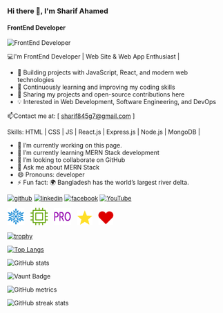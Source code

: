 ### Hi there 👋, I'm Sharif Ahamed
#### FrontEnd Developer
![FrontEnd Developer](https://scontent.fdac41-1.fna.fbcdn.net/v/t39.30808-1/514364891_1176990644201093_8921070036640908113_n.jpg?stp=c0.96.1638.1638a_dst-jpg_s200x200_tt6&_nc_cat=101&ccb=1-7&_nc_sid=1d2534&_nc_ohc=ZVEV7VNqcC8Q7kNvwHO3qMW&_nc_oc=AdmTMJiKbZy-lnX_n3xo3zwyAH6GghSCNCVwfwAPEMX8MwuJW7ydV6weag7hwD0dlTM&_nc_zt=24&_nc_ht=scontent.fdac41-1.fna&_nc_gid=G_5Qp2-WsgiKwhsbS9z4sw&oh=00_AfVQu6ySrjq1WsaBPOGq7Jkq21bh45K9JegXb_LBnIEl-w&oe=68B62879)

💻I'm FrontEnd Developer | Web Site & Web App Enthusiast | 

- 🚀 Building projects with JavaScript, React, and modern web technologies  
- 🌱 Continuously learning and improving my coding skills  
- 📂 Sharing my projects and open-source contributions here  
- 💡 Interested in Web Development, Software Engineering, and DevOps  

📫Contact me at: [  sharif845g7@gmail.com ]  

Skills: HTML | CSS | JS | React.js | Express.js | Node.js | MongoDB |

- 🔭 I’m currently working on this page. 
- 🌱 I’m currently learning MERN Stack development 
- 👯 I’m looking to collaborate on GitHub 
- 💬 Ask me about MERN Stack 
- 😄 Pronouns: developer 
- ⚡ Fun fact: 🌍 Bangladesh has the world’s largest river delta. 


[<img src='https://cdn.jsdelivr.net/npm/simple-icons@3.0.1/icons/github.svg' alt='github' height='40'>](https://github.com/https://github.com/SH-SharifAhamed)  [<img src='https://cdn.jsdelivr.net/npm/simple-icons@3.0.1/icons/linkedin.svg' alt='linkedin' height='40'>](https://www.linkedin.com/in/https://www.linkedin.com/in/shorif-ahamed-951b862a0//)  [<img src='https://cdn.jsdelivr.net/npm/simple-icons@3.0.1/icons/facebook.svg' alt='facebook' height='40'>](https://www.facebook.com/https://www.facebook.com/shshorif.ahmed.7)  [<img src='https://cdn.jsdelivr.net/npm/simple-icons@3.0.1/icons/youtube.svg' alt='YouTube' height='40'>](https://www.youtube.com/channel/https://www.youtube.com/@QueenLandStudio)  

<a href='https://archiveprogram.github.com/'><img src='https://raw.githubusercontent.com/acervenky/animated-github-badges/master/assets/acbadge.gif' width='40' height='40'></a> <a href='https://docs.github.com/en/developers'><img src='https://raw.githubusercontent.com/acervenky/animated-github-badges/master/assets/devbadge.gif' width='40' height='40'></a> <a href='https://github.com/pricing'><img src='https://raw.githubusercontent.com/acervenky/animated-github-badges/master/assets/pro.gif' width='40' height='40'></a> <a href='https://stars.github.com/'><img src='https://raw.githubusercontent.com/acervenky/animated-github-badges/master/assets/starbadge.gif' width='35' height='35'></a> <a href='https://docs.github.com/en/github/supporting-the-open-source-community-with-github-sponsors'><img src='https://raw.githubusercontent.com/acervenky/animated-github-badges/master/assets/sponsorbadge.gif' width='35' height='35'></a> 

[![trophy](https://github-profile-trophy.vercel.app/?username=https://github.com/SH-SharifAhamed)](https://github.com/ryo-ma/github-profile-trophy)

[![Top Langs](https://github-readme-stats.vercel.app/api/top-langs/?username=https://github.com/SH-SharifAhamed)](https://github.com/anuraghazra/github-readme-stats)

![GitHub stats](https://github-readme-stats.vercel.app/api?username=https://github.com/SH-SharifAhamed&show_icons=true&count_private=true)  

![Vaunt Badge](https://api.vaunt.dev/v1/github/entities/https://github.com/SH-SharifAhamed/contributions?format=svg&private=true)  

![GitHub metrics](https://metrics.lecoq.io/https://github.com/SH-SharifAhamed)  

![GitHub streak stats](https://streak-stats.demolab.com/?user=https://github.com/SH-SharifAhamed)  

